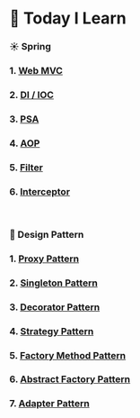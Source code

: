 # :blue_book: Today I Learn

### :sunny: Spring

### 1. [Web MVC](https://github.com/woo-cher/spring-til/blob/master/til/spring/01_web_mvc.md)
### 2. [DI / IOC](https://github.com/woo-cher/spring-til/blob/master/til/spring/02_di_ioc.md)
### 3. [PSA](https://github.com/woo-cher/spring-til/blob/master/til/spring/03_psa.md)
### 4. [AOP](https://github.com/woo-cher/spring-til/blob/master/til/spring/04_aop.md)
### 5. [Filter](https://github.com/woo-cher/spring-til/blob/master/til/spring/05_filter.md)
### 6. [Interceptor](https://github.com/woo-cher/spring-til/blob/master/til/spring/06_interceptor.md)

<br>

### :hammer: Design Pattern

### 1. [Proxy Pattern](https://github.com/woo-cher/spring-til/blob/master/til/design_pattern/01_proxy.md)
### 2. [Singleton Pattern](https://github.com/woo-cher/spring-til/blob/master/til/design_pattern/02_singleton.md)
### 3. [Decorator Pattern](https://github.com/woo-cher/spring-til/blob/master/til/design_pattern/03_decorator.md)
### 4. [Strategy Pattern](https://github.com/woo-cher/spring-til/blob/master/til/design_pattern/04_strategy.md)
### 5. [Factory Method Pattern](https://github.com/woo-cher/spring-til/blob/master/til/design_pattern/05_factory.md)
### 6. [Abstract Factory Pattern](https://github.com/woo-cher/spring-til/blob/master/til/design_pattern/06_abstract_factory.md)
### 7. [Adapter Pattern](https://github.com/woo-cher/spring-til/blob/master/til/design_pattern/07_adatper.md)
